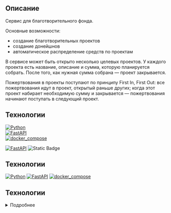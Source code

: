 ## Описание
Сервис для благотворительного фонда.

Основные возможности:
- создание благотворительных проектов
- создание донейшнов
- автоматическое распределение средств по проектам

В сервисе может быть открыто несколько целевых проектов. У каждого проекта есть название, описание и сумма, которую планируется собрать. После того, как нужная сумма собрана — проект закрывается.

Пожертвования в проекты поступают по принципу First In, First Out: все пожертвования идут в проект, открытый раньше других; когда этот проект набирает необходимую сумму и закрывается — пожертвования начинают поступать в следующий проект.

## Технологии
[![Python](https://img.shields.io/badge/python-3.10%20%7C%203.11%20%7C%203.12-blue?logo=python)](https://www.python.org/)  
[![FastAPI](https://img.shields.io/badge/FastAPI-0.78.0-blue?logo=FastAPI?style=for-the-badge)](https://fastapi.tiangolo.com/)  
[![docker_compose](https://img.shields.io/badge/-Docker%20Compose-464646?logo=docker)](https://docs.docker.com/compose/)  

[![FastAPI](https://img.shields.io/badge/FastAPI-0.78.0-blue?style=for-the-badge&logo=fastAPI)](https://fastapi.tiangolo.com/) 
![Static Badge](https://img.shields.io/badge/FastAPI-0.78.0-blue%3Flogo%3DFastAPI?style=for-the-badge)


## Технологии
[![Python](https://img.shields.io/badge/python-3.10%20%7C%203.11%20%7C%203.12-blue?logo=python)](https://www.python.org/)
[![FastAPI](https://img.shields.io/badge/FastAPI-0.78.0-blue?logo=FastAPI)](https://fastapi.tiangolo.com/)
[![docker_compose](https://img.shields.io/badge/-Docker%20Compose-464646?logo=docker)](https://docs.docker.com/compose/)

## Технологии
<details><summary>Подробнее</summary><br>

[![Python](https://img.shields.io/badge/python-3.10%20%7C%203.11%20%7C%203.12-blue?logo=python)](https://www.python.org/)
[![FastAPI](https://img.shields.io/badge/FastAPI-0.78.0-blue?logo=FastAPI)](https://fastapi.tiangolo.com/)
[![docker_compose](https://img.shields.io/badge/-Docker%20Compose-464646?logo=docker)](https://docs.docker.com/compose/)



## Шаблон наполнения env-файла
```
APP_TITLE=Название благотворительного фонда
APP_DESCRIPTION=Сервис для поддержки редких видов животных
DATABASE_URL=sqlite+aiosqlite:///./fastapi.db
SECRET=secret
FIRST_SUPERUSER_EMAIL=admin@admin.com
FIRST_SUPERUSER_PASSWORD=admin

```

## Запуск проекта

- Установите и активируйте виртуальное окружение

```
python3 -m venv venv
```

* Если у вас Linux/macOS

    ```
    source venv/bin/activate
    ```

* Если у вас windows

    ```
    source venv/scripts/activate
    ```

- Установите зависимости из файла requirements.txt
```
pip install -r requirements.txt
``` 

- Создайте базу данных:
```
alembic revision --autogenerate -m "Initial migration"
```
```
alembic upgrade head
```

- запустите приложение:
```
uvicorn app.main:app
```
режим отлаки:
```
uvicorn app.main:app --reload
```


## API документация

после локального запуска проекта  
http://127.0.0.1:8000/docs  
http://127.0.0.1:8000/redoc  
